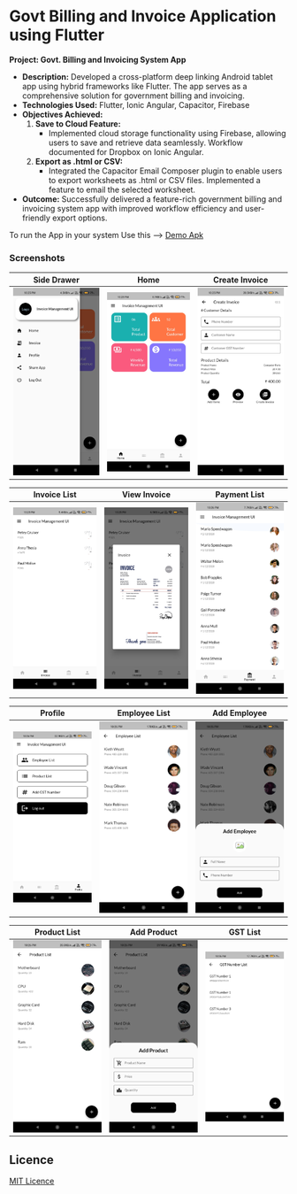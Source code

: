 <!-- @format -->
# Govt Billing and Invoice Application using Flutter 
**Project: Govt. Billing and Invoicing System App**
- **Description:** Developed a cross-platform deep linking Android tablet app using hybrid frameworks like Flutter. The app serves as a comprehensive solution for government billing and invoicing.
- **Technologies Used:** Flutter, Ionic Angular, Capacitor, Firebase
- **Objectives Achieved:**
  1. **Save to Cloud Feature:**
      - Implemented cloud storage functionality using Firebase, allowing users to save and retrieve data seamlessly. Workflow documented for Dropbox on Ionic Angular.
  2. **Export as .html or CSV:**
      - Integrated the Capacitor Email Composer plugin to enable users to export worksheets as .html or CSV files. Implemented a feature to email the selected worksheet.
- **Outcome:** Successfully delivered a feature-rich government billing and invoicing system app with improved workflow efficiency and user-friendly export options.



To run the App in your system Use this -->
[Demo Apk](demo_apk/app-release.apk)

### Screenshots

| Side Drawer                                         | Home                                  | Create Invoice                                            |
| --------------------------------------------------- | ------------------------------------- | --------------------------------------------------------- |
| ![Side Drawer](/assets/screenshots/side-drawer.jpg) | ![Home](/assets/screenshots/home.jpg) | ![Create Invoice](/assets/screenshots/create-invoice.jpg) |

| Invoice List                                          | View Invoice                                          | Payment List                                          |
| ----------------------------------------------------- | ----------------------------------------------------- | ----------------------------------------------------- |
| ![Invoice List](/assets/screenshots/invoice-list.jpg) | ![View Invoice](/assets/screenshots/view-invoice.jpg) | ![Payment List](/assets/screenshots/payment-list.jpg) |

| Profile                                     | Employee List                                           | Add Employee                                          |
| ------------------------------------------- | ------------------------------------------------------- | ----------------------------------------------------- |
| ![Profile](/assets/screenshots/profile.jpg) | ![Employee List](/assets/screenshots/employee-list.jpg) | ![Add Employee](/assets/screenshots/add-employee.jpg) |

| Product List                                          | Add Product                                         | GST List                                      |
| ----------------------------------------------------- | --------------------------------------------------- | --------------------------------------------- |
| ![Product List](/assets/screenshots/product-list.jpg) | ![Add Product](/assets/screenshots/add-product.jpg) | ![GST List](/assets/screenshots/gst-list.jpg) |

<!-- | Add GST                                     |     |     |
| ------------------------------------------- | --- | --- |
| ![Add GST](/assets/screenshots/add-gst.jpg) |     |     | -->

## Licence

[MIT Licence](https://raw.githubusercontent.com/om-chauhan/Invoice-Management-System-Flutter-UI/master/LICENCE)
